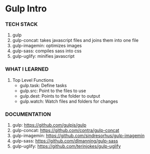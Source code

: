 # Gulp Intro

### TECH STACK
1. gulp
2. gulp-concat: takes javascript files and joins them into one file
3. gulp-imagemin: optimizes images
4. gulp-sass: compiles sass into css
5. gulp-uglify: minifies javascript

### WHAT I LEARNED
1. Top Level Functions
    * gulp.task: Define tasks
    * gulp.src: Point to the files to use
    * gulp.dest: Points to the folder to output
    * gulp.watch: Watch files and folders for changes

### DOCUMENTATION
1. gulp: https://github.com/gulpjs/gulp
2. gulp-concat: https://github.com/contra/gulp-concat
3. gulp-imagemin: https://github.com/sindresorhus/gulp-imagemin
4. gulp-sass: https://github.com/dlmanning/gulp-sass
5. gulp-uglify: https://github.com/terinjokes/gulp-uglify
